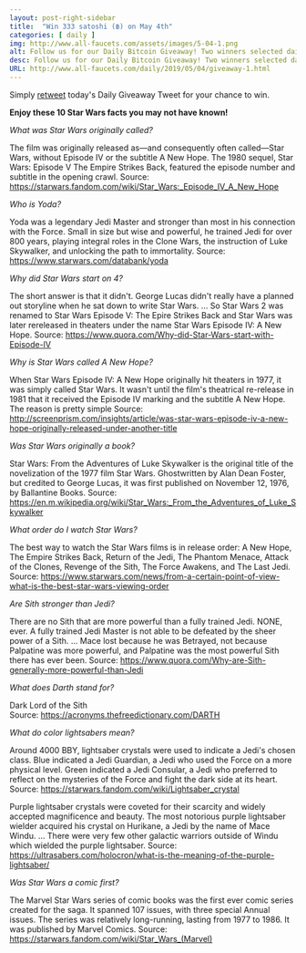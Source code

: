 ```yaml
---
layout: post-right-sidebar
title:  "Win 333 satoshi (฿) on May 4th"
categories: [ daily ]
img: http://www.all-faucets.com/assets/images/5-04-1.png
alt: Follow us for our Daily Bitcoin Giveaway! Two winners selected daily!
desc: Follow us for our Daily Bitcoin Giveaway! Two winners selected daily!
URL: http://www.all-faucets.com/daily/2019/05/04/giveaway-1.html
---
```


Simply <a href="https://twitter.com/intent/user?screen_name=CryptoPayoff" target="_blank">retweet</a> today's Daily Giveaway Tweet for your chance to win.

<script type="text/javascript">
amzn_assoc_placement = "adunit0";
amzn_assoc_search_bar = "true";
amzn_assoc_tracking_id = "cryptopayoff-20";
amzn_assoc_search_bar_position = "bottom";
amzn_assoc_ad_mode = "search";
amzn_assoc_ad_type = "smart";
amzn_assoc_marketplace = "amazon";
amzn_assoc_region = "US";
amzn_assoc_title = "Happy Star Wars Day!";
amzn_assoc_default_search_phrase = "May the 4th Be with You";
amzn_assoc_default_category = "All";
amzn_assoc_linkid = "718c4dd2c56e270b205bc5fdf0b07315";
</script>
<script src="//z-na.amazon-adsystem.com/widgets/onejs?MarketPlace=US"></script>

<b>Enjoy these 10 Star Wars facts you may not have known!</b>

<i>What was Star Wars originally called?</i>

The film was originally released as—and consequently often called—Star Wars, without Episode IV or the subtitle A New Hope. The 1980 sequel, Star Wars: Episode V The Empire Strikes Back, featured the episode number and subtitle in the opening crawl.
Source: <a href="" target="_blank">https://starwars.fandom.com/wiki/Star_Wars:_Episode_IV_A_New_Hope</a>

<i>Who is Yoda?</i>

Yoda was a legendary Jedi Master and stronger than most in his connection with the Force. Small in size but wise and powerful, he trained Jedi for over 800 years, playing integral roles in the Clone Wars, the instruction of Luke Skywalker, and unlocking the path to immortality.
Source: <a href="" target="_blank">https://www.starwars.com/databank/yoda</a>

<script type="text/javascript">
amzn_assoc_placement = "adunit0";
amzn_assoc_search_bar = "false";
amzn_assoc_tracking_id = "cryptopayoff-20";
amzn_assoc_ad_mode = "search";
amzn_assoc_ad_type = "smart";
amzn_assoc_marketplace = "amazon";
amzn_assoc_region = "US";
amzn_assoc_title = "";
amzn_assoc_default_search_phrase = "yoda";
amzn_assoc_default_category = "All";
amzn_assoc_linkid = "7cd2e8dc2187d1d053e88eb483dcd0a4";
</script>
<script src="//z-na.amazon-adsystem.com/widgets/onejs?MarketPlace=US"></script>

<i>Why did Star Wars start on 4?</i>

The short answer is that it didn't. George Lucas didn't really have a planned out storyline when he sat down to write Star Wars. ... So Star Wars 2 was renamed to Star Wars Episode V: The Epire Strikes Back and Star Wars was later rereleased in theaters under the name Star Wars Episode IV: A New Hope.
Source: <a href="" target="_blank">https://www.quora.com/Why-did-Star-Wars-start-with-Episode-IV</a>

<i>Why is Star Wars called A New Hope?</i>

When Star Wars Episode IV: A New Hope originally hit theaters in 1977, it was simply called Star Wars. It wasn't until the film's theatrical re-release in 1981 that it received the Episode IV marking and the subtitle A New Hope. The reason is pretty simple
Source: <a href="" target="_blank">http://screenprism.com/insights/article/was-star-wars-episode-iv-a-new-hope-originally-released-under-another-title</a>

<script type="text/javascript">
amzn_assoc_placement = "adunit0";
amzn_assoc_search_bar = "false";
amzn_assoc_tracking_id = "cryptopayoff-20";
amzn_assoc_ad_mode = "search";
amzn_assoc_ad_type = "smart";
amzn_assoc_marketplace = "amazon";
amzn_assoc_region = "US";
amzn_assoc_title = "Shop Related Products";
amzn_assoc_default_search_phrase = "Star Wars Trilogy";
amzn_assoc_default_category = "All";
amzn_assoc_linkid = "7cd2e8dc2187d1d053e88eb483dcd0a4";
</script>
<script src="//z-na.amazon-adsystem.com/widgets/onejs?MarketPlace=US"></script>

<i>Was Star Wars originally a book?</i>

Star Wars: From the Adventures of Luke Skywalker is the original title of the novelization of the 1977 film Star Wars. Ghostwritten by Alan Dean Foster, but credited to George Lucas, it was first published on November 12, 1976, by Ballantine Books.
Source: <a href="" target="_blank">https://en.m.wikipedia.org/wiki/Star_Wars:_From_the_Adventures_of_Luke_Skywalker</a>

<i>What order do I watch Star Wars?</i>

The best way to watch the Star Wars films is in release order: A New Hope, The Empire Strikes Back, Return of the Jedi, The Phantom Menace, Attack of the Clones, Revenge of the Sith, The Force Awakens, and The Last Jedi.
Source: <a href="" target="_blank">https://www.starwars.com/news/from-a-certain-point-of-view-what-is-the-best-star-wars-viewing-order</a>

<i>Are Sith stronger than Jedi?</i>

There are no Sith that are more powerful than a fully trained Jedi. NONE, ever. A fully trained Jedi Master is not able to be defeated by the sheer power of a Sith. ... Mace lost because he was Betrayed, not because Palpatine was more powerful, and Palpatine was the most powerful Sith there has ever been.
Source: <a href="" target="_blank">https://www.quora.com/Why-are-Sith-generally-more-powerful-than-Jedi</a>

<script type="text/javascript">
amzn_assoc_placement = "adunit0";
amzn_assoc_search_bar = "false";
amzn_assoc_tracking_id = "cryptopayoff-20";
amzn_assoc_ad_mode = "search";
amzn_assoc_ad_type = "smart";
amzn_assoc_marketplace = "amazon";
amzn_assoc_region = "US";
amzn_assoc_title = "";
amzn_assoc_default_search_phrase = "Darth Vader";
amzn_assoc_default_category = "All";
amzn_assoc_linkid = "7cd2e8dc2187d1d053e88eb483dcd0a4";
</script>
<script src="//z-na.amazon-adsystem.com/widgets/onejs?MarketPlace=US"></script>

<i>What does Darth stand for?</i>

Dark Lord of the Sith<br>
Source: <a href="" target="_blank">https://acronyms.thefreedictionary.com/DARTH</a>

<i>What do color lightsabers mean?</i>

Around 4000 BBY, lightsaber crystals were used to indicate a Jedi's chosen class. Blue indicated a Jedi Guardian, a Jedi who used the Force on a more physical level. Green indicated a Jedi Consular, a Jedi who preferred to reflect on the mysteries of the Force and fight the dark side at its heart.
Source: <a href="" target="_blank">https://starwars.fandom.com/wiki/Lightsaber_crystal</a>

Purple lightsaber crystals were coveted for their scarcity and widely accepted magnificence and beauty. The most notorious purple lightsaber wielder acquired his crystal on Hurikane, a Jedi by the name of Mace Windu. ... There were very few other galactic warriors outside of Windu which wielded the purple lightsaber.
Source: <a href="" target="_blank">https://ultrasabers.com/holocron/what-is-the-meaning-of-the-purple-lightsaber/</a>

<script type="text/javascript">
amzn_assoc_placement = "adunit0";
amzn_assoc_search_bar = "false";
amzn_assoc_tracking_id = "cryptopayoff-20";
amzn_assoc_ad_mode = "search";
amzn_assoc_ad_type = "smart";
amzn_assoc_marketplace = "amazon";
amzn_assoc_region = "US";
amzn_assoc_title = "";
amzn_assoc_default_search_phrase = "lightsaber";
amzn_assoc_default_category = "All";
amzn_assoc_linkid = "7cd2e8dc2187d1d053e88eb483dcd0a4";
</script>
<script src="//z-na.amazon-adsystem.com/widgets/onejs?MarketPlace=US"></script>

<i>Was Star Wars a comic first?</i>

The Marvel Star Wars series of comic books was the first ever comic series created for the saga. It spanned 107 issues, with three special Annual issues. The series was relatively long-running, lasting from 1977 to 1986. It was published by Marvel Comics.
Source: <a href="" target="_blank">https://starwars.fandom.com/wiki/Star_Wars_(Marvel)</a>

<script type="text/javascript">
amzn_assoc_placement = "adunit0";
amzn_assoc_search_bar = "false";
amzn_assoc_tracking_id = "cryptopayoff-20";
amzn_assoc_ad_mode = "search";
amzn_assoc_ad_type = "smart";
amzn_assoc_marketplace = "amazon";
amzn_assoc_region = "US";
amzn_assoc_title = "";
amzn_assoc_default_search_phrase = "Star Wars Marvel";
amzn_assoc_default_category = "All";
amzn_assoc_linkid = "7cd2e8dc2187d1d053e88eb483dcd0a4";
</script>
<script src="//z-na.amazon-adsystem.com/widgets/onejs?MarketPlace=US"></script>
